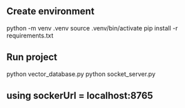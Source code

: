 ## Create environment
python -m venv .venv
source .venv/bin/activate
pip install -r requirements.txt
## Run project
python vector_database.py
python socket_server.py
## using sockerUrl = localhost:8765
